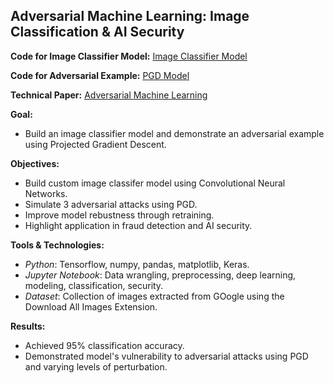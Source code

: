 ## Adversarial Machine Learning: Image Classification & AI Security
**Code for Image Classifier Model:** [Image Classifier Model](https://github.com/ahourani2000/Adversarial-Machine-Learning/blob/main/Image%20Classifier%20Model.ipynb)

**Code for Adversarial Example:** [PGD Model](https://github.com/ahourani2000/Adversarial-Machine-Learning/blob/main/PGD%20Model.ipynb)

**Technical Paper:** [Adversarial Machine Learning](https://github.com/ahourani2000/Adversarial-Machine-Learning/blob/main/CSS%20Final%20Project%20Report.pdf)

**Goal:** 
- Build an image classifier model and demonstrate an adversarial example using Projected Gradient Descent.

**Objectives:** 
- Build custom image classifer model using Convolutional Neural Networks.
- Simulate 3 adversarial attacks using PGD.
- Improve model rebustness through retraining.
- Highlight application in fraud detection and AI security.

**Tools & Technologies:** 
- *Python*: Tensorflow, numpy, pandas, matplotlib, Keras.
- *Jupyter Notebook*: Data wrangling, preprocessing, deep learning, modeling, classification, security.
- *Dataset*: Collection of images extracted from GOogle using the Download All Images Extension.

**Results:** 
- Achieved 95% classification accuracy.
- Demonstrated model's vulnerability to adversarial attacks using PGD and varying levels of perturbation.
